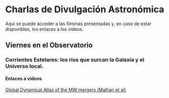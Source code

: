 # Charlas de Divulgación Astronómica

Aqui se puede acceder a las filminas presentadas y, en caso de estar disponibles,
los enlaces a los videos.

## Viernes en el Observatorio

### Corrientes Estelares: los ríos que surcan la Galaxia y el Universo local.

#### Enlaces a videos
[Global Dynamical Atlas of the MW mergers (Malhan et al)](https://www.youtube.com/watch?v=7WZ8-XjizEE&t=165s)